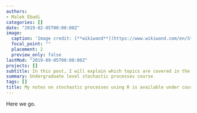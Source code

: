 ```yaml
---
authors:
- Malek Ebadi
categories: []
date: "2019-02-05T00:00:00Z"
image:
  caption: 'Image credit: [**wikiwand**](https://www.wikiwand.com/en/Stochastic_matrix/)'
  focal_point: ""
  placement: 2
  preview_only: false
lastMod: "2019-09-05T00:00:00Z"
projects: []
subtitle: In this post, I will explain which topics are covered in the course.
summary: Undergraduate level stochastic processes course
tags: []
title: My notes on stochastic processes using R is available under course menue.
---
```


Here we go. 
